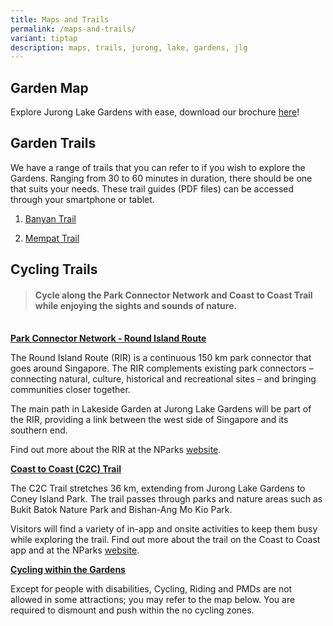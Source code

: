 ```yaml
---
title: Maps and Trails
permalink: /maps-and-trails/
variant: tiptap
description: maps, trails, jurong, lake, gardens, jlg
---
```

<h2>Garden Map</h2>
<p>Explore Jurong Lake Gardens with ease, download our brochure <a href="/files/Maps and Trails/Jurong_Lake_Garden_Brochure.pdf" rel="noopener noreferrer nofollow" target="_blank">here</a>!</p>
<h2>Garden Trails</h2>
<p>We have a range of trails that you can refer to if you wish to explore
the Gardens. Ranging from 30 to 60 minutes in duration, there should be
one that suits your needs. These trail guides (PDF files) can be accessed
through your smartphone or tablet.</p>
<p></p>
<ol data-tight="true" class="tight">
<li>
<p><a href="/files/Maps and Trails/Banyan_Trail_Guide.pdf" rel="noopener noreferrer nofollow" target="_blank">Banyan Trail</a>
</p>
</li>
<li>
<p><a href="/files/Maps and Trails/Mempat_Trail_Guide.pdf" rel="noopener noreferrer nofollow" target="_blank">Mempat Trail</a>
</p>
</li>
</ol>
<h2>Cycling Trails</h2>
<blockquote>
<h4>Cycle along the Park Connector Network and Coast to Coast Trail while enjoying the sights and sounds of nature.&nbsp;</h4>
</blockquote>
<p><strong><u><br>Park Connector Network - Round Island Route</u></strong>
</p>
<p>The Round Island Route (RIR) is a continuous 150 km park connector that
goes around Singapore. The RIR complements existing park connectors – connecting
natural, culture, historical and recreational sites – and bringing communities
closer together.</p>
<p>The main path in Lakeside Garden at Jurong Lake Gardens will be part of
the RIR, providing a link between the west side of Singapore and its southern
end.</p>
<p>Find out more about the RIR at the NParks&nbsp;<a href="http://www.nparks.gov.sg/gardens-parks-and-nature/park-connector-network#RIR" rel="noopener noreferrer nofollow" target="_blank">website</a>.</p>
<p></p>
<p><strong><u>Coast to Coast (C2C) Trail</u></strong>
</p>
<p>The C2C Trail stretches 36 km, extending from Jurong Lake Gardens to Coney
Island Park. The trail passes through parks and nature areas such as Bukit
Batok Nature Park and Bishan-Ang Mo Kio Park.</p>
<p>Visitors will find a variety of in-app and onsite activities to keep them
busy while exploring the trail.&nbsp;Find out more about the trail on the
Coast to Coast app and at the NParks&nbsp;<a href="https://www.nparks.gov.sg/c2c" rel="noopener noreferrer nofollow" target="_blank">website</a>.&nbsp;</p>
<p></p>
<p><strong><u>Cycling within the Gardens</u></strong>
</p>
<p>Except for people with disabilities, Cycling, Riding and PMDs are not
allowed in some attractions; you may refer to the map below. You are required
to dismount and push within the no cycling zones.&nbsp;</p>